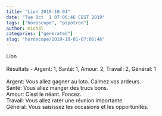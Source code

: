 ```yaml
---
title: "Lion 2019-10-01"
date: "Tue Oct  1 07:06:46 CEST 2019"
tags: ["horoscope", "pipotron"]
author: m1ch3l
categories: ["generated"]
slug: "horoscope/2019-10-01-07:06:46"
---
```


Lion<br>
<br>
Résultats - Argent: 1, Santé: 1, Amour: 2, Travail: 2, Général: 1<br>
<br>
Argent:  Vous allez gagner au loto. Calmez vos ardeurs.<br>
Santé:   Vous allez manger des trucs bons. <br>
Amour:   C’est le néant. Foncez.<br>
Travail: Vous allez rater une réunion importante. <br>
Général: Vous saisissez les occasions et les opportunités.<br>
